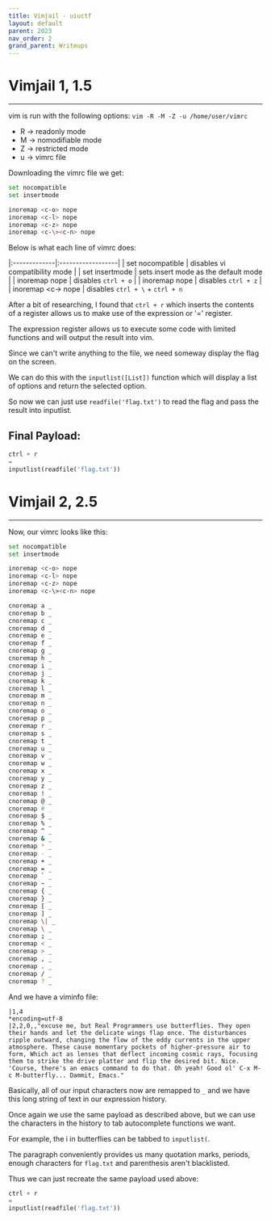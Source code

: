 ```yaml
---
title: Vimjail - uiuctf
layout: default
parent: 2023
nav_order: 2
grand_parent: Writeups
---
```


# Vimjail 1, 1.5
 --- 

vim is run with the following options: 
`vim -R -M -Z -u /home/user/vimrc`
 - R -> readonly mode
 - M -> nomodifiable mode
 - Z -> restricted mode
 - u -> vimrc file

Downloading the vimrc file we get:
```zsh
set nocompatible
set insertmode

inoremap <c-o> nope
inoremap <c-l> nope
inoremap <c-z> nope
inoremap <c-\><c-n> nope
```
Below is what each line of vimrc does:

 |:-------------|:------------------|
 | set nocompatible | disables vi compatibility mode |
 | set insertmode | sets insert mode as the default mode   |
 | inoremap <c-o> nope | disables `ctrl + o`  |
 | inoremap <c-z> nope | disables `ctrl + z` |
 | inoremap <c-\><c-n> nope | disables `ctrl + \` + `ctrl + n`


After a bit of researching, I found that `ctrl + r` which inserts the contents of a register allows us to make use of the expression or '=' register.

The expression register allows us to execute some code with limited functions and will output the result into vim.

Since we can't write anything to the file, we need someway display the flag on the screen.

We can do this with the `inputlist([List])` function which will display a list of options and return the selected option.

So now we can just use `readfile('flag.txt')` to read the flag and pass the result into inputlist.

## Final Payload:
```python
ctrl + r
=
inputlist(readfile('flag.txt'))
```

# Vimjail 2, 2.5
 --- 

Now, our vimrc looks like this:
```sh
set nocompatible
set insertmode

inoremap <c-o> nope
inoremap <c-l> nope
inoremap <c-z> nope
inoremap <c-\><c-n> nope

cnoremap a _
cnoremap b _
cnoremap c _
cnoremap d _
cnoremap e _
cnoremap f _
cnoremap g _
cnoremap h _
cnoremap i _
cnoremap j _
cnoremap k _
cnoremap l _
cnoremap m _
cnoremap n _
cnoremap o _
cnoremap p _
cnoremap r _
cnoremap s _
cnoremap t _
cnoremap u _
cnoremap v _
cnoremap w _
cnoremap x _
cnoremap y _
cnoremap z _
cnoremap ! _
cnoremap @ _
cnoremap # _
cnoremap $ _
cnoremap % _
cnoremap ^ _
cnoremap & _
cnoremap * _
cnoremap - _
cnoremap + _
cnoremap = _
cnoremap ` _
cnoremap ~ _
cnoremap { _
cnoremap } _
cnoremap [ _
cnoremap ] _
cnoremap \| _
cnoremap \ _
cnoremap ; _
cnoremap < _
cnoremap > _
cnoremap , _
cnoremap . _
cnoremap / _
cnoremap ? _
```

And we have a viminfo file:
```
|1,4
*encoding=utf-8
|2,2,0,,"excuse me, but Real Programmers use butterflies. They open their hands and let the delicate wings flap once. The disturbances ripple outward, changing the flow of the eddy currents in the upper atmosphere. These cause momentary pockets of higher-pressure air to form, Which act as lenses that deflect incoming cosmic rays, focusing them to strike the drive platter and flip the desired bit. Nice. 'Course, there's an emacs command to do that. Oh yeah! Good ol' C-x M-c M-butterfly... Dammit, Emacs."
```

Basically, all of our input characters now are remapped to `_` and we have this long string of text in our expression history.

Once again we use the same payload as described above, but we can use the characters in the history to tab autocomplete functions we want.

For example, the i in butterflies can be tabbed to `inputlist(`.

The paragraph conveniently provides us many quotation marks, periods, enough characters for `flag.txt` and parenthesis aren't blacklisted.

Thus we can just recreate the same payload used above:
```python
ctrl + r
=
inputlist(readfile('flag.txt'))
```
